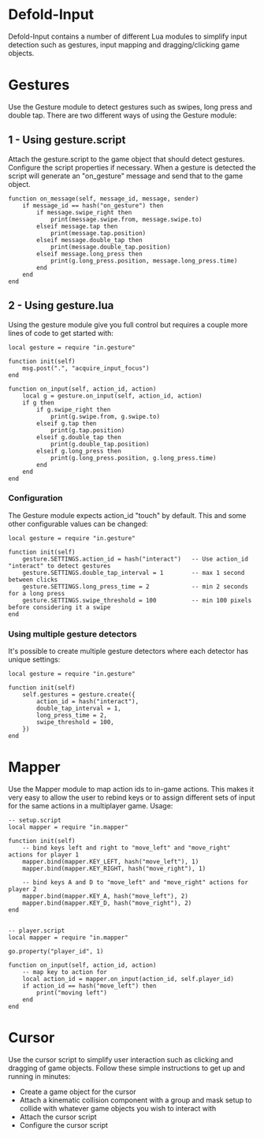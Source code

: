 # Defold-Input
Defold-Input contains a number of different Lua modules to simplify input detection such as gestures, input mapping and dragging/clicking game objects.

# Gestures
Use the Gesture module to detect gestures such as swipes, long press and double tap. There are two different ways of using the Gesture module:

## 1 - Using gesture.script
Attach the gesture.script to the game object that should detect gestures. Configure the script properties if necessary. When a gesture is detected the script will generate an "on_gesture" message and send that to the game object.

	function on_message(self, message_id, message, sender)
		if message_id == hash("on_gesture") then
			if message.swipe_right then
				print(message.swipe.from, message.swipe.to)
			elseif message.tap then
				print(message.tap.position)
			elseif message.double_tap then
				print(message.double_tap.position)
			elseif message.long_press then
				print(g.long_press.position, message.long_press.time)
			end
		end
	end

## 2 - Using gesture.lua
Using the gesture module give you full control but requires a couple more lines of code to get started with:

	local gesture = require "in.gesture"

	function init(self)
		msg.post(".", "acquire_input_focus")
	end

	function on_input(self, action_id, action)
		local g = gesture.on_input(self, action_id, action)
		if g then
			if g.swipe_right then
				print(g.swipe.from, g.swipe.to)
			elseif g.tap then
				print(g.tap.position)
			elseif g.double_tap then
				print(g.double_tap.position)
			elseif g.long_press then
				print(g.long_press.position, g.long_press.time)
			end
		end
	end

### Configuration
The Gesture module expects action_id "touch" by default. This and some other configurable values can be changed:

	local gesture = require "in.gesture"

	function init(self)
		gesture.SETTINGS.action_id = hash("interact")	-- Use action_id "interact" to detect gestures
		gesture.SETTINGS.double_tap_interval = 1		-- max 1 second between clicks
		gesture.SETTINGS.long_press_time = 2			-- min 2 seconds for a long press
		gesture.SETTINGS.swipe_threshold = 100			-- min 100 pixels before considering it a swipe
	end

### Using multiple gesture detectors
It's possible to create multiple gesture detectors where each detector has unique settings:

	local gesture = require "in.gesture"

	function init(self)
		self.gestures = gesture.create({
			action_id = hash("interact"),
			double_tap_interval = 1,
			long_press_time = 2,
			swipe_threshold = 100,
		})
	end


# Mapper
Use the Mapper module to map action ids to in-game actions. This makes it very easy to allow the user to rebind keys or to assign different sets of input for the same actions in a multiplayer game. Usage:

	-- setup.script
	local mapper = require "in.mapper"

	function init(self)
		-- bind keys left and right to "move_left" and "move_right" actions for player 1
		mapper.bind(mapper.KEY_LEFT, hash("move_left"), 1)
		mapper.bind(mapper.KEY_RIGHT, hash("move_right"), 1)

		-- bind keys A and D to "move_left" and "move_right" actions for player 2
		mapper.bind(mapper.KEY_A, hash("move_left"), 2)
		mapper.bind(mapper.KEY_D, hash("move_right"), 2)
	end


	-- player.script
	local mapper = require "in.mapper"

	go.property("player_id", 1)

	function on_input(self, action_id, action)
		-- map key to action for
		local action_id = mapper.on_input(action_id, self.player_id)
		if action_id == hash("move_left") then
			print("moving left")
		end
	end


# Cursor
Use the cursor script to simplify user interaction such as clicking and dragging of game objects. Follow these simple instructions to get up and running in minutes:

* Create a game object for the cursor
* Attach a kinematic collision component with a group and mask setup to collide with whatever game objects you wish to interact with
* Attach the cursor script
* Configure the cursor script
